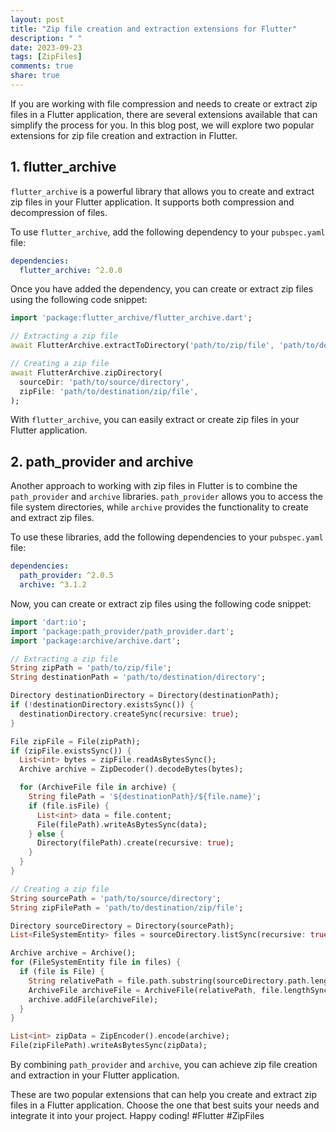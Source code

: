 ```yaml
---
layout: post
title: "Zip file creation and extraction extensions for Flutter"
description: " "
date: 2023-09-23
tags: [ZipFiles]
comments: true
share: true
---
```


If you are working with file compression and needs to create or extract zip files in a Flutter application, there are several extensions available that can simplify the process for you. In this blog post, we will explore two popular extensions for zip file creation and extraction in Flutter.

## 1. flutter_archive

`flutter_archive` is a powerful library that allows you to create and extract zip files in your Flutter application. It supports both compression and decompression of files.

To use `flutter_archive`, add the following dependency to your `pubspec.yaml` file:

```yaml
dependencies:
  flutter_archive: ^2.0.0
```

Once you have added the dependency, you can create or extract zip files using the following code snippet:

```dart
import 'package:flutter_archive/flutter_archive.dart';

// Extracting a zip file
await FlutterArchive.extractToDirectory('path/to/zip/file', 'path/to/destination/directory');

// Creating a zip file
await FlutterArchive.zipDirectory(
  sourceDir: 'path/to/source/directory',
  zipFile: 'path/to/destination/zip/file',
);
```

With `flutter_archive`, you can easily extract or create zip files in your Flutter application.

## 2. path_provider and archive

Another approach to working with zip files in Flutter is to combine the `path_provider` and `archive` libraries. `path_provider` allows you to access the file system directories, while `archive` provides the functionality to create and extract zip files.

To use these libraries, add the following dependencies to your `pubspec.yaml` file:

```yaml
dependencies:
  path_provider: ^2.0.5
  archive: ^3.1.2
```

Now, you can create or extract zip files using the following code snippet:

```dart
import 'dart:io';
import 'package:path_provider/path_provider.dart';
import 'package:archive/archive.dart';

// Extracting a zip file
String zipPath = 'path/to/zip/file';
String destinationPath = 'path/to/destination/directory';

Directory destinationDirectory = Directory(destinationPath);
if (!destinationDirectory.existsSync()) {
  destinationDirectory.createSync(recursive: true);
}

File zipFile = File(zipPath);
if (zipFile.existsSync()) {
  List<int> bytes = zipFile.readAsBytesSync();
  Archive archive = ZipDecoder().decodeBytes(bytes);

  for (ArchiveFile file in archive) {
    String filePath = '${destinationPath}/${file.name}';
    if (file.isFile) {
      List<int> data = file.content;
      File(filePath).writeAsBytesSync(data);
    } else {
      Directory(filePath).create(recursive: true);
    }
  }
}

// Creating a zip file
String sourcePath = 'path/to/source/directory';
String zipFilePath = 'path/to/destination/zip/file';

Directory sourceDirectory = Directory(sourcePath);
List<FileSystemEntity> files = sourceDirectory.listSync(recursive: true);

Archive archive = Archive();
for (FileSystemEntity file in files) {
  if (file is File) {
    String relativePath = file.path.substring(sourceDirectory.path.length);
    ArchiveFile archiveFile = ArchiveFile(relativePath, file.lengthSync(), await file.readAsBytes());
    archive.addFile(archiveFile);
  }
}

List<int> zipData = ZipEncoder().encode(archive);
File(zipFilePath).writeAsBytesSync(zipData);
```

By combining `path_provider` and `archive`, you can achieve zip file creation and extraction in your Flutter application.

These are two popular extensions that can help you create and extract zip files in a Flutter application. Choose the one that best suits your needs and integrate it into your project. Happy coding! #Flutter #ZipFiles